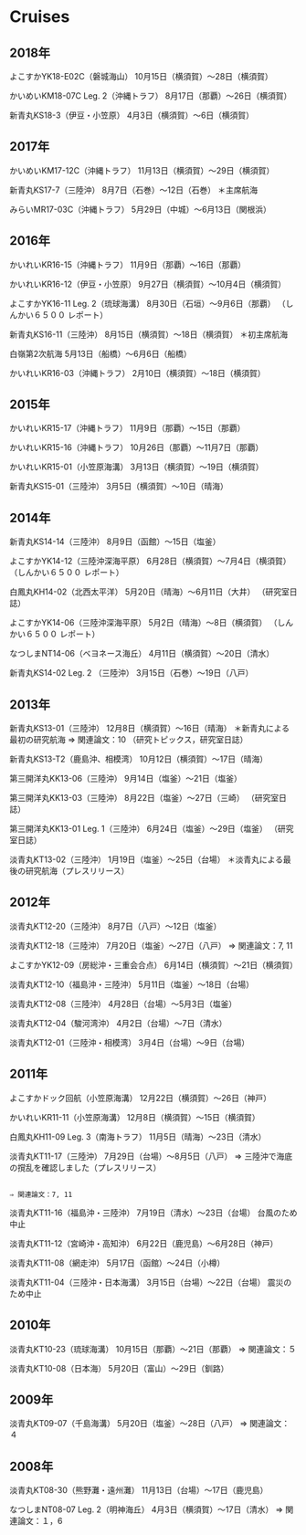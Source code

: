 # Cruises

## 2018年

よこすかYK18-E02C（磐城海山） 10月15日（横須賀）〜28日（横須賀）

かいめいKM18-07C Leg. 2（沖縄トラフ）    8月17日（那覇）〜26日（横須賀）

新青丸KS18-3（伊豆・小笠原）    4月3日（横須賀）〜6日（横須賀）

## 2017年

かいめいKM17-12C（沖縄トラフ）    11月13日（横須賀）〜29日（横須賀）

新青丸KS17-7（三陸沖）    8月7日（石巻）〜12日（石巻）    ＊主席航海

みらいMR17-03C（沖縄トラフ）    5月29日（中城）〜6月13日（関根浜）

## 2016年

かいれいKR16-15（沖縄トラフ）    11月9日（那覇）〜16日（那覇）

かいれいKR16-12（伊豆・小笠原）    9月27日（横須賀）〜10月4日（横須賀）

よこすかYK16-11 Leg. 2（琉球海溝）    8月30日（石垣）〜9月6日（那覇）    （しんかい６５００ レポート）

新青丸KS16-11（三陸沖）    8月15日（横須賀）～18日（横須賀）    ＊初主席航海

白嶺第2次航海    5月13日（船橋）〜6月6日（船橋）

かいれいKR16-03（沖縄トラフ）    2月10日（横須賀）～18日（横須賀）

## 2015年

かいれいKR15-17（沖縄トラフ）    11月9日（那覇）～15日（那覇）

かいれいKR15-16（沖縄トラフ）    10月26日（那覇）～11月7日（那覇）

かいれいKR15-01（小笠原海溝）    3月13日（横須賀）～19日（横須賀）

新青丸KS15-01（三陸沖）    3月5日（横須賀）～10日（晴海）

## 2014年

新青丸KS14-14（三陸沖）    8月9日（函館）～15日（塩釜）

よこすかYK14-12（三陸沖深海平原）    6月28日（横須賀）～7月4日（横須賀）    （しんかい６５００ レポート）

白鳳丸KH14-02（北西太平洋）    5月20日（晴海）～6月11日（大井）    （研究室日誌）

よこすかYK14-06（三陸沖深海平原）    5月2日（晴海）～8日（横須賀）    （しんかい６５００ レポート）

なつしまNT14-06（ベヨネース海丘）    4月11日（横須賀）～20日（清水）

新青丸KS14-02 Leg. 2 （三陸沖）    3月15日（石巻）～19日（八戸）

## 2013年

新青丸KS13-01（三陸沖）    12月8日（横須賀）～16日（晴海）    ＊新青丸による最初の研究航海    ⇒ 関連論文：10                                                                                                                                                  （研究トピックス，研究室日誌）

                                                                          

新青丸KS13-T2（鹿島沖、相模湾）    10月12日（横須賀）～17日（晴海）

第三開洋丸KK13-06（三陸沖）    9月14日（塩釜）～21日（塩釜）

第三開洋丸KK13-03（三陸沖）    8月22日（塩釜）～27日（三崎）    （研究室日誌）

第三開洋丸KK13-01 Leg. 1（三陸沖）    6月24日（塩釜）～29日（塩釜）    （研究室日誌）

淡青丸KT13-02（三陸沖）    1月19日（塩釜）～25日（台場）    ＊淡青丸による最後の研究航海（プレスリリース）

## 2012年

淡青丸KT12-20（三陸沖）    8月7日（八戸）～12日（塩釜）

淡青丸KT12-18（三陸沖）    7月20日（塩釜）～27日（八戸）    ⇒ 関連論文：7, 11

よこすかYK12-09（房総沖・三重会合点）    6月14日（横須賀）～21日（横須賀）

淡青丸KT12-10（福島沖・三陸沖）    5月11日（塩釜）～18日（台場）

淡青丸KT12-08（三陸沖）    4月28日（台場）～5月3日（塩釜）

淡青丸KT12-04（駿河湾沖）    4月2日（台場）～7日（清水）

淡青丸KT12-01（三陸沖・相模湾）    3月4日（台場）～9日（台場）

## 2011年

よこすかドック回航（小笠原海溝）    12月22日（横須賀）～26日（神戸）

かいれいKR11-11（小笠原海溝）    12月8日（横須賀）～15日（横須賀）

白鳳丸KH11-09 Leg. 3（南海トラフ）    11月5日（晴海）～23日（清水）

淡青丸KT11-17（三陸沖）    7月29日（台場）～8月5日（八戸）     ⇒ 三陸沖で海底の撹乱を確認しました（プレスリリース）

                                                                              ⇒ 関連論文：7, 11

淡青丸KT11-16（福島沖・三陸沖）    7月19日（清水）～23日（台場）    台風のため中止

淡青丸KT11-12（宮崎沖・高知沖）    6月22日（鹿児島）～6月28日（神戸）

淡青丸KT11-08（網走沖）    5月17日（函館）～24日（小樽）

淡青丸KT11-04（三陸沖・日本海溝）    3月15日（台場）～22日（台場）    震災のため中止

## 2010年

淡青丸KT10-23（琉球海溝）    10月15日（那覇）～21日（那覇）    ⇒ 関連論文：５

淡青丸KT10-08（日本海）    5月20日（富山）～29日（釧路）

## 2009年

淡青丸KT09-07（千島海溝）    5月20日（塩釜）～28日（八戸）    ⇒ 関連論文：４

## 2008年

淡青丸KT08-30（熊野灘・遠州灘）    11月13日（台場）～17日（鹿児島）

なつしまNT08-07 Leg. 2（明神海丘）    4月3日（横須賀）～17日（清水）    ⇒ 関連論文：１，6
